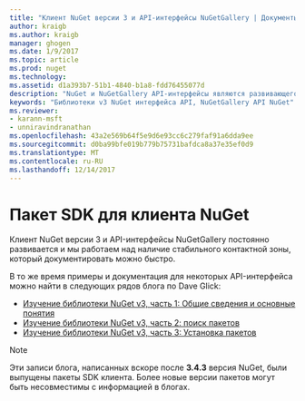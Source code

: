 ```yaml
---
title: "Клиент NuGet версии 3 и API-интерфейсы NuGetGallery | Документы Microsoft"
author: kraigb
ms.author: kraigb
manager: ghogen
ms.date: 1/9/2017
ms.topic: article
ms.prod: nuget
ms.technology: 
ms.assetid: d1a393b7-51b1-4840-b1a8-fdd76455077d
description: "NuGet и NuGetGallery API-интерфейсы являются развивающегося и еще не документированы, но примеры можно найти в блоге Дэйв Glick."
keywords: "Библиотеки v3 NuGet интерфейса API, NuGetGallery API NuGet"
ms.reviewer:
- karann-msft
- unniravindranathan
ms.openlocfilehash: 43a2e569b64f5e9d6e93cc6c279faf91a6dda9ee
ms.sourcegitcommit: d0ba99bfe019b779b75731bafdca8a37e35ef0d9
ms.translationtype: MT
ms.contentlocale: ru-RU
ms.lasthandoff: 12/14/2017
---
```

# <a name="nuget-client-sdk"></a>Пакет SDK для клиента NuGet

Клиент NuGet версии 3 и API-интерфейсы NuGetGallery постоянно развивается и мы работаем над наличие стабильного контактной зоны, который документировать можно быстро.

В то же время примеры и документация для некоторых API-интерфейса можно найти в следующих рядов блога по Dave Glick:

- [Изучение библиотеки NuGet v3, часть 1: Общие сведения и основные понятия](http://daveaglick.com/posts/exploring-the-nuget-v3-libraries-part-1)
- [Изучение библиотеки NuGet v3, часть 2: поиск пакетов](http://daveaglick.com/posts/exploring-the-nuget-v3-libraries-part-2)
- [Изучение библиотеки NuGet v3, часть 3: Установка пакетов](http://daveaglick.com/posts/exploring-the-nuget-v3-libraries-part-3)

> [!Note]
> Эти записи блога, написанных вскоре после **3.4.3** версия NuGet, были выпущены пакеты SDK клиента.
> Более новые версии пакетов могут быть несовместимы с информацией в блогах.
